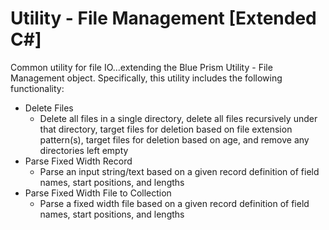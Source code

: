 # Utility - File Management [Extended C#]
Common utility for file IO...extending the Blue Prism Utility - File Management object. Specifically, this utility includes the following functionality:

* Delete Files
  * Delete all files in a single directory, delete all files recursively under that directory, target files for deletion based on file extension pattern(s), target files for deletion based on age, and remove any directories left empty 
* Parse Fixed Width Record
  * Parse an input string/text based on a given record definition of field names, start positions, and lengths
* Parse Fixed Width File to Collection
  * Parse a fixed width file based on a given record definition of field names, start positions, and lengths
